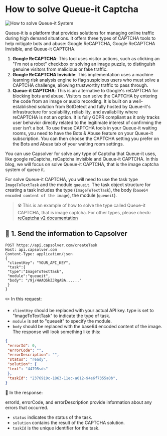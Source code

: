 # How to solve Queue-it Captcha
![How to solve Queue-it System](https://assets.capsolver.com/prod/images/post/2023-07-18/480f08a8-ab19-4aee-bf28-b680757327b4.png)


Queue-it is a platform that provides solutions for managing online traffic during high demand situations. It offers three types of CAPTCHA tools to help mitigate bots and abuse: Google ReCAPTCHA, Google ReCAPTCHA Invisible, and Queue-it CAPTCHA.

1. **Google ReCAPTCHA**: This tool uses visitor actions, such as clicking an "I'm not a robot" checkbox or solving an image puzzle, to distinguish genuine visitors from malicious or fake traffic.
2. **Google ReCAPTCHA Invisible**: This implementation uses a machine learning risk analysis engine to flag suspicious users who must solve a CAPTCHA challenge, allowing trustworthy traffic to pass through.
3. **Queue-it CAPTCHA**: This is an alternative to Google's reCAPTCHA for blocking bots and abuse. Visitors can solve the CAPTCHA by entering the code from an image or audio recording. It is built on a well-established solution from BotDetect and fully hosted by Queue-it's infrastructure for scalability, reliability, and availability where reCAPTCHA is not an option. It is fully GDPR compliant as it only tracks user behavior directly related to the legitimate interest of confirming the user isn’t a bot.
To use these CAPTCHA tools in your Queue-it waiting rooms, you need to have the Bots & Abuse feature on your Queue-it subscription. You can then choose the CAPTCHA setting you prefer on the Bots and Abuse tab of your waiting room settings.

You can use Capsolver for solve any type of Captcha that Queue-it uses, like google reCaptcha, reCaptcha invisible and Queue-it CAPTCHA.
In this blog, we will focus on solve Queue-it CAPTCHA, that is the image captcha system of queue it.

For solve Queue-it CAPTCHA, you will need to use the task type `ImageToTextTask` and the module ``queueit``. 
The task object structure for creating a task includes the type (`ImageToTextTask`), the body (`base64 encoded content of the image`), the module (`queueit`).

> ☢️ This is an example of how to solve the type called Queue-it CAPTCHA, that is image captcha.
For other types, please check: [reCaptcha v2 documentation](https://docs.capsolver.com/guide/captcha/ReCaptchaV2.html)

## 🤠 1. Send the information to Capsolver

```http
POST https://api.capsolver.com/createTask
Host: api.capsolver.com
Content-Type: application/json
{
 "clientKey": "YOUR_API_KEY",
 "task":{
 "type":"ImageToTextTask",
 "module":"queueit",
 "body": "/9j/4AAQSkZJRgABA......" 
 }
}

```

✏️ In this request:

- `clientKey` should be replaced with your actual API key.
type is set to "ImageToTextTask" to indicate the type of task.
- `module` is set to "queueit" to specify the module.
- `body` should be replaced with the base64 encoded content of the image.
The response will look something like this:
```json
{
 "errorId": 0,
 "errorCode": "",
 "errorDescription": "",
 "status": "ready",
 "solution": {
 "text": "44795sds"
 },
 "taskId": "2376919c-1863-11ec-a012-94e6f7355a0b",
}
```
📍 In the response:

errorId, errorCode, and errorDescription provide information about any errors that occurred.
- `status` indicates the status of the task.
- `solution` contains the result of the CAPTCHA solution.
- `taskId` is the unique identifier for the task.
 
 
  